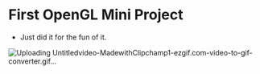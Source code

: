 # First OpenGL Mini Project
- Just did it for the fun of it.

  
![Uploading Untitledvideo-MadewithClipchamp1-ezgif.com-video-to-gif-converter.gif…]()
